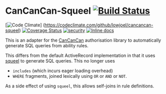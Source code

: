# CanCanCan-Squeel [![Build Status](https://travis-ci.org/lowjoel/cancancan-squeel.svg?branch=master)](https://travis-ci.org/lowjoel/cancancan-squeel)
[![Code Climate](https://codeclimate.com/github/lowjoel/cancancan-squeel/badges/gpa.svg)] (https://codeclimate.com/github/lowjoel/cancancan-squeel) [![Coverage Status](https://coveralls.io/repos/github/lowjoel/cancancan-squeel/badge.svg?branch=master)](https://coveralls.io/github/lowjoel/cancancan-squeel?branch=master) [![security](https://hakiri.io/github/lowjoel/cancancan-squeel/master.svg)](https://hakiri.io/github/lowjoel/cancancan-squeel/master) [![Inline docs](http://inch-ci.org/github/lowjoel/cancancan-squeel.svg?branch=master)](http://inch-ci.org/github/lowjoel/cancancan-squeel)

This is an adapter for the [CanCanCan](https://github.com/CanCanCommunity/cancancan) authorisation
library to automatically generate SQL queries from ability rules.

This differs from the default ActiveRecord implementation in that it uses
[squeel](https://github.com/activerecord-hackery/squeel) to generate SQL queries. This no longer
uses
 - `includes` (which incurs eager loading overhead)
 - `WHERE` fragments, joined lexically using `OR` or `AND` or `NOT`.

As a side effect of using `squeel`, this allows self-joins in rule definitions.
